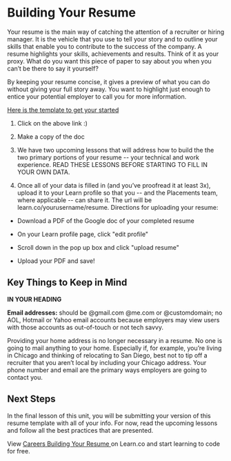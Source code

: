 # Building Your Resume

Your resume is the main way of  catching the attention of a recruiter or hiring manager.  It is the vehicle that you use to tell your story and to outline your skills that enable you to contribute to the success of the company.   A resume highlights your skills, achievements and results.  Think of it as your proxy. What do you want this piece of paper to say about you when you can’t be there to say it yourself?

By keeping your resume concise, it gives a preview of what you can do without giving your full story away. You want to highlight just enough to entice your potential employer to call you for more information. 

[Here is the template to get your started](https://docs.google.com/presentation/d/1qrBtyM3HJPZa3S4Xa4lVcCZRKjXGtABDVJFp5f9q998/edit#slide=id.p)

1. Click on the above link :)

2. Make a copy of the doc

3. We have two upcoming lessons that will address how to build the the two primary portions of your resume -- your technical and work experience. READ THESE LESSONS BEFORE STARTING TO FILL IN YOUR OWN DATA.

4. Once all of your data is filled in (and you’ve proofread it at least 3x), upload it to your Learn profile so that you -- and the Placements team, where applicable -- can share it. The url will be learn.co/yourusername/resume. Directions for uploading your resume:

  -  Download a PDF of the Google doc of your completed resume
  
  - On your Learn profile page, click "edit profile"
  
  - Scroll down in the pop up box and click "upload resume"
   
  - Upload your PDF and save!

## Key Things to Keep in Mind

**IN YOUR HEADING**

**Email addresses:** should be @gmail.com @me.com or @customdomain; no AOL, Hotmail or Yahoo email accounts because employers may view users with those accounts as out-of-touch or not tech savvy.

Providing your home address is no longer necessary in a resume. No one is going to mail anything to your home.  Especially if, for example, you’re living in Chicago and thinking of relocating to San Diego, best not to tip off a recruiter that you aren’t local by including your Chicago address. Your phone number and email are the primary ways employers are going to contact you.

## Next Steps

In the final lesson of this unit, you will be submitting your version of this resume template with all of your info. For now, read the upcoming lessons and follow all the best practices that are presented. 

<p data-visibility='hidden'>View <a href='https://learn.co/lessons/careers-building-your-resume'>Careers Building Your Resume </a> on Learn.co and start learning to code for free.</p>
